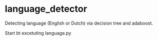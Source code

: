 ﻿# language_detector
Detecting language (English or Dutch) via decision tree and adaboost. 

Start bt excetuting language.py
